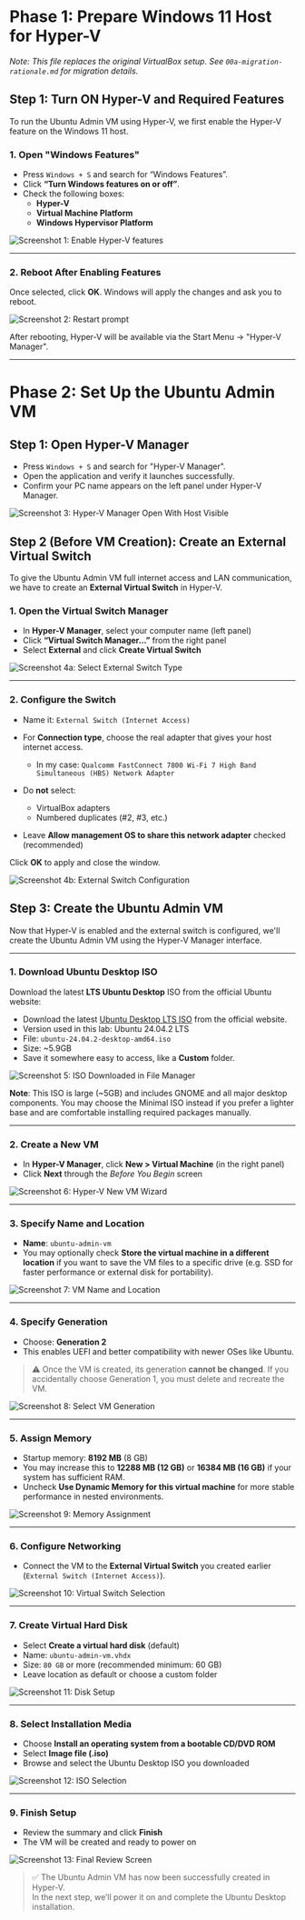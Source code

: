 # Phase 1: Prepare Windows 11 Host for Hyper-V
_Note: This file replaces the original VirtualBox setup. See `00a-migration-rationale.md` for migration details._

## Step 1: Turn ON Hyper-V and Required Features

To run the Ubuntu Admin VM using Hyper-V, we first enable the Hyper-V feature on the Windows 11 host.

### 1. Open "Windows Features"

- Press `Windows + S` and search for “Windows Features”.
- Click **“Turn Windows features on or off”**.
- Check the following boxes:
  - **Hyper-V**
  - **Virtual Machine Platform**
  - **Windows Hypervisor Platform**
 
![Screenshot 1: Enable Hyper-V features](../screenshots/01-hyperv-enable.png)

---

### 2. Reboot After Enabling Features

Once selected, click **OK**. Windows will apply the changes and ask you to reboot.

![Screenshot 2: Restart prompt](../screenshots/02-hyperv-reboot.png)

After rebooting, Hyper-V will be available via the Start Menu → "Hyper-V Manager".

---

# Phase 2: Set Up the Ubuntu Admin VM

## Step 1: Open Hyper-V Manager

- Press `Windows + S` and search for "Hyper-V Manager".
- Open the application and verify it launches successfully.
- Confirm your PC name appears on the left panel under Hyper-V Manager.

![Screenshot 3: Hyper-V Manager Open With Host Visible](../screenshots/03-hyperv-opened.png)

## Step 2 (Before VM Creation): Create an External Virtual Switch

To give the Ubuntu Admin VM full internet access and LAN communication, we have to create an **External Virtual Switch** in Hyper-V.

### 1. Open the Virtual Switch Manager

- In **Hyper-V Manager**, select your computer name (left panel)
- Click **“Virtual Switch Manager…”** from the right panel
- Select **External** and click **Create Virtual Switch**
 
![Screenshot 4a: Select External Switch Type](../screenshots/04a-hyperv-switch-type.png)

---

### 2. Configure the Switch

- Name it: `External Switch (Internet Access)`
- For **Connection type**, choose the real adapter that gives your host internet access.  
  
  - In my case: `Qualcomm FastConnect 7800 Wi-Fi 7 High Band Simultaneous (HBS) Network Adapter`

- Do **not** select:
  - VirtualBox adapters
  - Numbered duplicates (#2, #3, etc.)
- Leave **Allow management OS to share this network adapter** checked (recommended)

Click **OK** to apply and close the window.

![Screenshot 4b: External Switch Configuration ](../screenshots/04b-hyperv-switch-config.png)

## Step 3: Create the Ubuntu Admin VM

Now that Hyper-V is enabled and the external switch is configured, we'll create the Ubuntu Admin VM using the Hyper-V Manager interface.

---

### 1. Download Ubuntu Desktop ISO

Download the latest **LTS Ubuntu Desktop** ISO from the official Ubuntu website:

- Download the latest [Ubuntu Desktop LTS ISO](https://ubuntu.com/download/desktop) from the official website. 
- Version used in this lab: Ubuntu 24.04.2 LTS
- File: `ubuntu-24.04.2-desktop-amd64.iso`
- Size: ~5.9GB
- Save it somewhere easy to access, like a **Custom** folder.

![Screenshot 5: ISO Downloaded in File Manager](../screenshots/05-hyperv-ubuntu-iso.png)

**Note**: This ISO is large (~5GB) and includes GNOME and all major desktop components. You may choose the Minimal ISO instead if you prefer a lighter base and are comfortable installing required packages manually.

---

### 2. Create a New VM

- In **Hyper-V Manager**, click **New > Virtual Machine** (in the right panel)
- Click **Next** through the *Before You Begin* screen

![Screenshot 6: Hyper-V New VM Wizard](../screenshots/06-hyperv-new-vm-start.png)

---

### 3. Specify Name and Location

- **Name**: `ubuntu-admin-vm`
- You may optionally check **Store the virtual machine in a different location** if you want to save the VM files to a specific drive (e.g. SSD for faster performance or external disk for portability).

![Screenshot 7: VM Name and Location](../screenshots/07-hyperv-vm-name-location.png)

---

### 4. Specify Generation

- Choose: **Generation 2**
- This enables UEFI and better compatibility with newer OSes like Ubuntu.

> ⚠️ Once the VM is created, its generation **cannot be changed**. If you accidentally choose Generation 1, you must delete and recreate the VM.

![Screenshot 8: Select VM Generation](../screenshots/08-hyperv-generation.png)

---

### 5. Assign Memory

- Startup memory: **8192 MB** (8 GB)
- You may increase this to **12288 MB (12 GB)** or **16384 MB (16 GB)** if your system has sufficient RAM.
- Uncheck **Use Dynamic Memory for this virtual machine** for more stable performance in nested environments.

![Screenshot 9: Memory Assignment](../screenshots/09-hyperv-memory.png)

---

### 6. Configure Networking

- Connect the VM to the **External Virtual Switch** you created earlier (`External Switch (Internet Access)`).

![Screenshot 10: Virtual Switch Selection](../screenshots/10-hyperv-network-switch.png)

---

### 7. Create Virtual Hard Disk

- Select **Create a virtual hard disk** (default)
- Name: `ubuntu-admin-vm.vhdx`
- Size: `80 GB` or more (recommended minimum: 60 GB)
- Leave location as default or choose a custom folder

![Screenshot 11: Disk Setup](../screenshots/11-hyperv-disk.png)

---

### 8. Select Installation Media

- Choose **Install an operating system from a bootable CD/DVD ROM**
- Select **Image file (.iso)**
- Browse and select the Ubuntu Desktop ISO you downloaded

![Screenshot 12: ISO Selection](../screenshots/12-hyperv-iso-selected.png)

---

### 9. Finish Setup

- Review the summary and click **Finish**
- The VM will be created and ready to power on

![Screenshot 13: Final Review Screen](../screenshots/13-hyperv-vm-summary.png)

> ✅ The Ubuntu Admin VM has now been successfully created in Hyper-V.  
> In the next step, we’ll power it on and complete the Ubuntu Desktop installation.